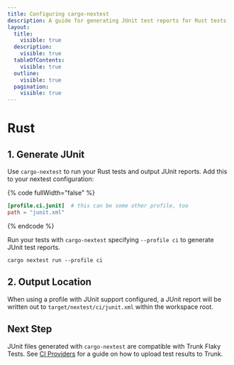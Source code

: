 ```yaml
---
title: Configuring cargo-nextest
description: A guide for generating JUnit test reports for Rust tests
layout:
  title:
    visible: true
  description:
    visible: true
  tableOfContents:
    visible: true
  outline:
    visible: true
  pagination:
    visible: true
---
```


# Rust

## 1. Generate JUnit

Use `cargo-nextest` to run your Rust tests and output JUnit reports. Add this to your nextest configuration:

{% code fullWidth="false" %}
```toml
[profile.ci.junit]  # this can be some other profile, too
path = "junit.xml"
```
{% endcode %}

Run your tests with `cargo-nextest` specifying  `--profile ci` to generate JUnit test reports.

```
cargo nextest run --profile ci
```

## 2. Output Location

When using a profile with JUnit support configured, a JUnit report will be written out to `target/nextest/ci/junit.xml` within the workspace root.

## Next Step

JUnit files generated with `cargo-nextest` are compatible with Trunk Flaky Tests. See [CI Providers](https://docs.trunk.io/flaky-tests/ci-providers) for a guide on how to upload test results to Trunk.

